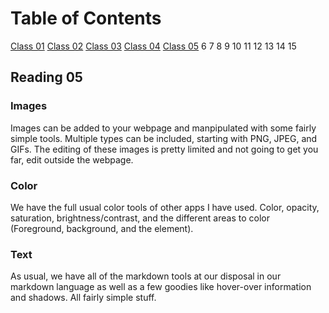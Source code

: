 # Table of Contents

[Class 01](class-01.md)
[Class 02](class-02.md)
[Class 03](class-03.md)
[Class 04](class-04.md)
[Class 05](class-05.md)
6
7
8
9
10
11
12
13
14
15

## Reading 05

### Images

Images can be added to your webpage and manpipulated with some fairly simple tools. Multiple types can be included, starting with PNG, JPEG, and GIFs. The editing of these images is pretty limited and not going to get you far, edit outside the webpage.

### Color

We have the full usual color tools of other apps I have used. Color, opacity, saturation, brightness/contrast, and the different areas to color (Foreground, background, and the element).

### Text

As usual, we have all of the markdown tools at our disposal in our markdown language as well as a few  goodies like hover-over information and shadows. All fairly simple stuff.
